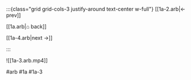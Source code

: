 :::{class="grid grid-cols-3 justify-around text-center w-full"}
[[1a-2.arb|← prev]]

[[1a.arb|⌂ back]]

[[1a-4.arb|next →]]

:::

![[1a-3.arb.mp4]]

#arb #1a #1a-3
